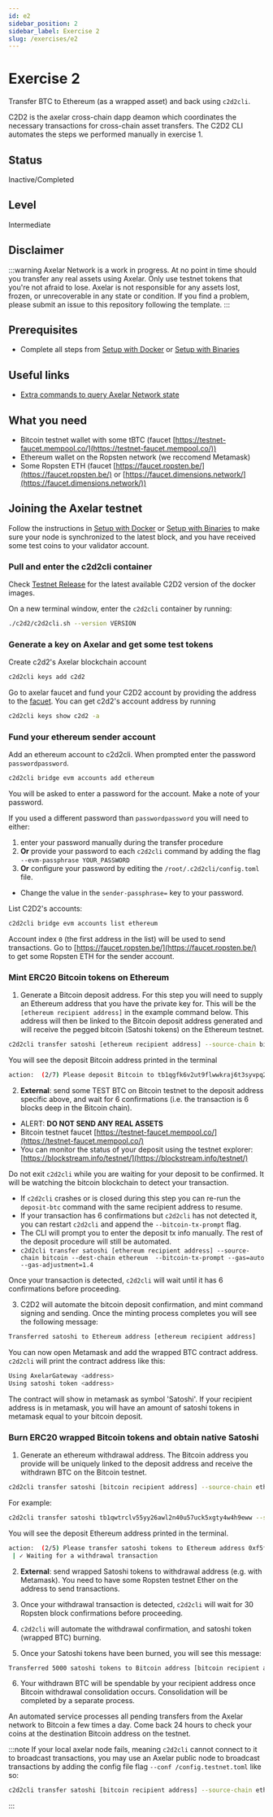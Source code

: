 ```yaml
---
id: e2
sidebar_position: 2
sidebar_label: Exercise 2
slug: /exercises/e2
---
```


# Exercise 2
Transfer BTC to Ethereum (as a wrapped asset) and back using `c2d2cli`.

C2D2 is the axelar cross-chain dapp deamon which coordinates the necessary transactions for cross-chain asset transfers.
The C2D2 CLI automates the steps we performed manually in exercise 1.

## Status
Inactive/Completed

## Level
Intermediate

## Disclaimer
:::warning
Axelar Network is a work in progress. At no point in time should you transfer any real assets using Axelar. Only use testnet tokens that you're not afraid to lose. Axelar is not responsible for any assets lost, frozen, or unrecoverable in any state or condition. If you find a problem, please submit an issue to this repository following the template.
:::

## Prerequisites
- Complete all steps from [Setup with Docker](/setup-docker.md) or [Setup with Binaries](/setup-binaries.md)

## Useful links
- [Extra commands to query Axelar Network state](/extra-commands)

## What you need
- Bitcoin testnet wallet with some tBTC (faucet [https://testnet-faucet.mempool.co/](https://testnet-faucet.mempool.co/))
- Ethereum wallet on the Ropsten network (we reccomend Metamask)
- Some Ropsten ETH (faucet [https://faucet.ropsten.be/](https://faucet.ropsten.be/) or [https://faucet.dimensions.network/](https://faucet.dimensions.network/))

## Joining the Axelar testnet

Follow the instructions in [Setup with Docker](/setup-docker.md) or [Setup with Binaries](/setup-binaries.md) to make sure your node is synchronized to the latest block, and you have received some test coins to your validator account.

### Pull and enter the c2d2cli container
Check [Testnet Release](/testnet-releases) for the latest available C2D2 version of the docker images.

On a new terminal window, enter the `c2d2cli` container by running:
```bash
./c2d2/c2d2cli.sh --version VERSION
```

### Generate a key on Axelar and get some test tokens

Create c2d2's Axelar blockchain account
```bash
c2d2cli keys add c2d2
```

Go to axelar faucet and fund your C2D2 account by providing the address to the
[facuet](http://faucet.testnet.axelar.network/). You can get c2d2's account
address by running

```bash
c2d2cli keys show c2d2 -a
```

### Fund your ethereum sender account
Add an ethereum account to c2d2cli. When prompted enter the password `passwordpassword`.
```bash
c2d2cli bridge evm accounts add ethereum
```

You will be asked to enter a password for the account. Make a note of your password.



If you used a different password than `passwordpassword` you will need to either:
1. enter your password manually during the transfer procedure
2. **Or** provide your password to each `c2d2cli` command by adding the flag `--evm-passphrase YOUR_PASSWORD`
3. **Or** configure your password by editing the `/root/.c2d2cli/config.toml` file.
- Change the value in the `sender-passphrase=` key to your password.

List C2D2's accounts:

```bash
c2d2cli bridge evm accounts list ethereum
```

Account index `0` (the first address in the list) will be used to send transactions. Go to [https://faucet.ropsten.be/](https://faucet.ropsten.be/) to get some Ropsten ETH for the sender account.

### Mint ERC20 Bitcoin tokens on Ethereum
1. Generate a Bitcoin deposit address. For this step you will need to supply an Ethereum address that you have the private key for. This will be the `[ethereum recipient address]` in the example command below. This address will then be linked to the Bitcoin deposit address generated and will receive the pegged bitcoin (Satoshi tokens) on the Ethereum testnet.
```bash
c2d2cli transfer satoshi [ethereum recipient address] --source-chain bitcoin --dest-chain ethereum --gas=auto --gas-adjustment=1.4
```

You will see the deposit Bitcoin address printed in the terminal

```bash
action:  (2/7) Please deposit Bitcoin to tb1qgfk6v2ut9flwwkraj6t3syvpq22g0xhh2m73atfe79jv3msjwvzqtpuvfc
```

2. **External**: send some TEST BTC on Bitcoin testnet to the deposit address specific above, and wait for 6 confirmations (i.e. the transaction is 6 blocks deep in the Bitcoin chain).

- ALERT: **DO NOT SEND ANY REAL ASSETS**
- Bitcoin testnet faucet [https://testnet-faucet.mempool.co/](https://testnet-faucet.mempool.co/)
- You can monitor the status of your deposit using the testnet explorer: [https://blockstream.info/testnet/](https://blockstream.info/testnet/)

Do not exit `c2d2cli` while you are waiting for your deposit to be confirmed. It will be watching the bitcoin blockchain to detect your transaction.
- If `c2d2cli` crashes or is closed during this step you can re-run the `deposit-btc` command with the same recipient address to resume.
- If your transaction has 6 confirmations but `c2d2cli` has not detected it, you can restart `c2d2cli` and append the `--bitcoin-tx-prompt` flag.
- The CLI will prompt you to enter the deposit tx info manually. The rest of the deposit procedure will still be automated.
- `c2d2cli transfer satoshi [ethereum recipient address] --source-chain bitcoin --dest-chain ethereum  --bitcoin-tx-prompt --gas=auto --gas-adjustment=1.4`

Once your transaction is detected, `c2d2cli` will wait until it has 6 confirmations before proceeding.

3. C2D2 will automate the bitcoin deposit confirmation, and mint command signing and sending. Once the minting process completes you will see the following message:

```bash
Transferred satoshi to Ethereum address [ethereum recipient address]
```

You can now open Metamask and add the wrapped BTC contract address. `c2d2cli` will print the contract address like this:

```bash
Using AxelarGateway <address>
Using satoshi token <address>
```

The contract will show in metamask as symbol 'Satoshi'. If your recipient address is in metamask, you will have an amount of satoshi tokens in metamask equal to your bitcoin deposit.

### Burn ERC20 wrapped Bitcoin tokens and obtain native Satoshi
1. Generate an ethereum withdrawal address. The Bitcoin address you provide will be uniquely linked to the deposit address and receive the withdrawn BTC on the Bitcoin testnet.

```bash
c2d2cli transfer satoshi [bitcoin recipient address] --source-chain ethereum --dest-chain bitcoin --gas=auto --gas-adjustment=1.4
```

For example:
```bash
c2d2cli transfer satoshi tb1qwtrclv55yy26awl2n40u57uck5xgty4w4h9eww --source-chain ethereum --dest-chain bitcoin --gas=auto --gas-adjustment=1.4
```

You will see the deposit Ethereum address printed in the terminal.

```bash
action:  (2/5) Please transfer satoshi tokens to Ethereum address 0xf5fccEeF24358fE24C53c1963d5d497BCD3ddF48
 | ✓ Waiting for a withdrawal transaction
```

2. **External**: send wrapped Satoshi tokens to withdrawal address (e.g. with Metamask). You need to have some Ropsten testnet Ether on the address to send transactions.


3. Once your withdrawal transaction is detected, `c2d2cli` will wait for 30 Ropsten block confirmations before proceeding.


4. `c2d2cli` will automate the withdrawal confirmation, and satoshi token (wrapped BTC) burning.

5. Once your Satoshi tokens have been burned, you will see this message:

```bash
Transferred 5000 satoshi tokens to Bitcoin address [bitcoin recipient address]
```

6. Your withdrawn BTC will be spendable by your recipient address once Bitcoin withdrawal consolidation occurs. Consolidation will be completed by a separate process.

An automated service processes all pending transfers from the Axelar network to Bitcoin a few times a day. Come back 24 hours to check your coins at the destination Bitcoin address on the testnet.

:::note
If your local axelar node fails, meaning `c2d2cli` cannot connect to it to broadcast transactions, you may use an Axelar public node to broadcast transactions by adding the config file flag `--conf /config.testnet.toml` like so:

```bash
c2d2cli transfer satoshi [bitcoin recipient address] --source-chain ethereum --dest-chain bitcoin --conf /config.testnet.toml --gas=auto --gas-adjustment=1.4
```
:::
